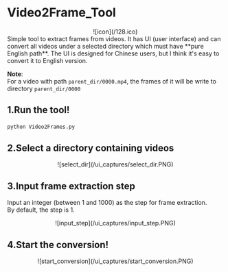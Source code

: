 # Video2Frame_Tool
<center> ![icon](/128.ico) </center>  
Simple tool to extract frames from videos.   
It has UI (user interface) and can convert all videos under a selected directory which must have **pure English path**.  
The UI is designed for Chinese users, but I think it's easy to convert it to English version.  
  
**Note**:  
For a video with path `parent_dir/0000.mp4`, the frames of it will be write to directory `parent_dir/0000`
  
## 1.Run the tool!
```bash
python Video2Frames.py
```  

## 2.Select a directory containing videos
<center>![select_dir](/ui_captures/select_dir.PNG)</center>

## 3.Input frame extraction step
Input an integer (between 1 and 1000) as the step for frame extraction.  
By default, the step is 1.  
<center>![input_step](/ui_captures/input_step.PNG)</center>

## 4.Start the conversion!
<center>![start_conversion](/ui_captures/start_conversion.PNG)</center>
